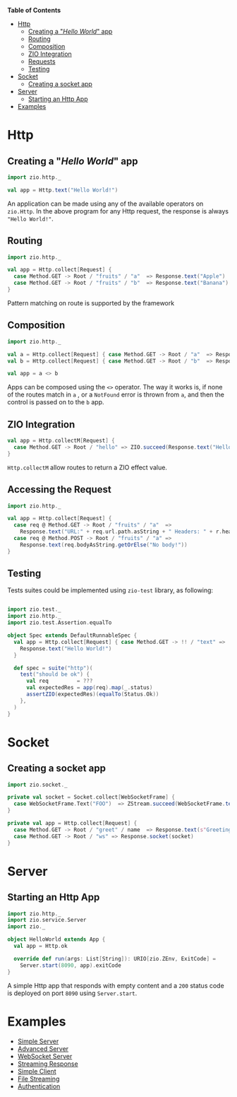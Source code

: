 **Table of Contents**

- [Http](#http)
  - [Creating a "_Hello World_" app](#creating-a-hello-world-app)
  - [Routing](#routing)
  - [Composition](#composition)
  - [ZIO Integration](#zio-integration)
  - [Requests](#accessing-the-request)
  - [Testing](#testing)
- [Socket](#socket)
  - [Creating a socket app](#creating-a-socket-app)
- [Server](#server)
  - [Starting an Http App](#starting-an-http-app)
- [Examples](#examples)

# Http

## Creating a "_Hello World_" app

```scala
import zio.http._

val app = Http.text("Hello World!")
```

An application can be made using any of the available operators on `zio.Http`. In the above program for any Http request, the response is always `"Hello World!"`.

## Routing

```scala
import zio.http._

val app = Http.collect[Request] {
  case Method.GET -> Root / "fruits" / "a"  => Response.text("Apple")
  case Method.GET -> Root / "fruits" / "b"  => Response.text("Banana")
}
```

Pattern matching on route is supported by the framework

## Composition

```scala
import zio.http._

val a = Http.collect[Request] { case Method.GET -> Root / "a"  => Response.ok }
val b = Http.collect[Request] { case Method.GET -> Root / "b"  => Response.ok }

val app = a <> b
```

Apps can be composed using the `<>` operator. The way it works is, if none of the routes match in `a` , or a `NotFound` error is thrown from `a`, and then the control is passed on to the `b` app.

## ZIO Integration

```scala
val app = Http.collectM[Request] {
  case Method.GET -> Root / "hello" => ZIO.succeed(Response.text("Hello World"))
}
```

`Http.collectM` allow routes to return a ZIO effect value.

## Accessing the Request

```scala
import zio.http._

val app = Http.collect[Request] {
  case req @ Method.GET -> Root / "fruits" / "a"  =>
    Response.text("URL:" + req.url.path.asString + " Headers: " + r.headers)
  case req @ Method.POST -> Root / "fruits" / "a" =>
    Response.text(req.bodyAsString.getOrElse("No body!"))
}
```

## Testing

Tests suites could be implemented using `zio-test` library, as following:

```scala

import zio.test._
import zio.http._
import zio.test.Assertion.equalTo

object Spec extends DefaultRunnableSpec {
  val app = Http.collect[Request] { case Method.GET -> !! / "text" =>
    Response.text("Hello World!")
  }

  def spec = suite("http")(
    test("should be ok") {
      val req         = ???
      val expectedRes = app(req).map(_.status)
      assertZIO(expectedRes)(equalTo(Status.Ok))
    },
  )
}
```

# Socket

## Creating a socket app

```scala
import zio.socket._

private val socket = Socket.collect[WebSocketFrame] {
  case WebSocketFrame.Text("FOO")  => ZStream.succeed(WebSocketFrame.text("BAR"))
}

private val app = Http.collect[Request] {
  case Method.GET -> Root / "greet" / name  => Response.text(s"Greetings {$name}!")
  case Method.GET -> Root / "ws" => Response.socket(socket)
}
```

# Server

## Starting an Http App

```scala
import zio.http._
import zio.service.Server
import zio._

object HelloWorld extends App {
  val app = Http.ok

  override def run(args: List[String]): URIO[zio.ZEnv, ExitCode] =
    Server.start(8090, app).exitCode
}
```

A simple Http app that responds with empty content and a `200` status code is deployed on port `8090` using `Server.start`.

# Examples

- [Simple Server](https://github.com/zio/zio-http/blob/main/example/src/main/scala/HelloWorld.scala)
- [Advanced Server](https://github.com/zio/zio-http/blob/main/example/src/main/scala/HelloWorldAdvanced.scala)
- [WebSocket Server](https://github.com/zio/zio-http/blob/main/example/src/main/scala/SocketEchoServer.scala)
- [Streaming Response](https://github.com/zio/zio-http/blob/main/example/src/main/scala/StreamingResponse.scala)
- [Simple Client](https://github.com/zio/zio-http/blob/main/example/src/main/scala/SimpleClient.scala)
- [File Streaming](https://github.com/zio/zio-http/blob/main/example/src/main/scala/FileStreaming.scala)
- [Authentication](https://github.com/zio/zio-http/blob/main/example/src/main/scala/Authentication.scala)
